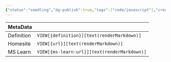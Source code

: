 ```yaml
---
{"status":"seedling","dg-publish":true,"tags":["code/javascript"],"creation_date":"2024-05-10 10:39","definition":"Next.js enables you to create high-quality web applications with the power of React components.","ms-learn-url":"undefined","url":"https://nextjs.org/","aliases":null,"permalink":"/code/next-js/","dgPassFrontmatter":true}
---
```



| MetaData   |                                              |
| ---------- | -------------------------------------------- |
| Definition | `VIEW[{definition}][text(renderMarkdown)]`   |
| Homesite   | `VIEW[{url}][text(renderMarkdown)]`          |
| MS Learn   | `VIEW[{ms-learn-url}][text(renderMarkdown)]` |
